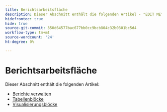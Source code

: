 ```yaml
---
title: Berichtsarbeitsfläche
description: Dieser Abschnitt enthält die folgenden Artikel - "EDIT ME".
hidefromtoc: true
hide: true
source-git-commit: 350d64577bac677bb0cc9bcb804c32b0301bc5d4
workflow-type: tm+mt
source-wordcount: '24'
ht-degree: 0%

---
```


# Berichtsarbeitsfläche

Dieser Abschnitt enthält die folgenden Artikel:

* [Berichte verwalten](../../reports-and-dashboards/reporting-canvas/manage-reports/manage-reports.md)
* [Tabellenblöcke](../../reports-and-dashboards/reporting-canvas/table-blocks/table-blocks.md)
* [Visualisierungsblöcke](../../reports-and-dashboards/reporting-canvas/visualization-blocks/visualization-blocks.md)
